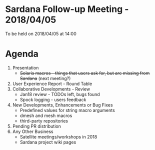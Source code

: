 # Sardana Follow-up Meeting - 2018/04/05

To be held on 2018/04/05 at 14:00

# Agenda
1. Presentation
	* ~~Solaris macros - things that users ask for, but are missing from Sardana~~ (next meeting?)
2. User Experience Report - Round Table
3. Collaborative Developments - Review
	* Jan18 review - TODOs left, bugs found
	* Spock logging - users feedback
4. New Developments, Enhancements or Bug Fixes
	* Predefined values for string macro arguments
	* dmesh and mesh macros
	* third-party repositories
5. Pending PR distribution
6. Any Other Business
	* Satellite meetings/workshops in 2018
	* Sardana project wiki pages
